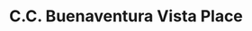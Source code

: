 ---
title: "C.C. Buenaventura Vista Place"
url: /guatire/c-c-buenaventura-vista-place/
shop: centro comercial
---